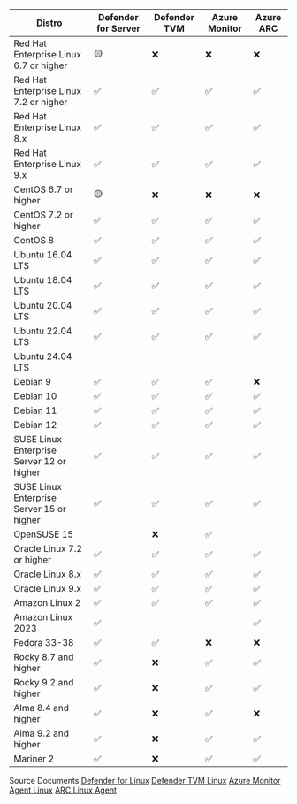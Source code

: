 | Distro                                    | Defender for Server | Defender TVM | Azure Monitor | Azure ARC |
|-------------------------------------------|---------------------|--------------|---------------|-----------|
| Red Hat Enterprise Linux 6.7 or higher    | 🟡                  | ❌           | ❌            | ❌        |
| Red Hat Enterprise Linux 7.2 or higher    | ✅                  | ✅           | ✅            | ✅        |
| Red Hat Enterprise Linux 8.x              | ✅                  | ✅           | ✅            | ✅        |
| Red Hat Enterprise Linux 9.x              | ✅                  | ✅           | ✅            | ✅        |
| CentOS 6.7 or higher                      | 🟡                  | ❌           | ❌            | ❌        |
| CentOS 7.2 or higher                      | ✅                  | ✅           | ✅            | ✅        |
| CentOS 8                                  | ✅                  | ✅           | ✅            | ✅        |
| Ubuntu 16.04 LTS                          | ✅                  | ✅           | ✅            | ✅        |
| Ubuntu 18.04 LTS                          | ✅                  | ✅           | ✅            | ✅        |
| Ubuntu 20.04 LTS                          | ✅                  | ✅           | ✅            | ✅        |
| Ubuntu 22.04 LTS                          | ✅                  | ✅           | ✅            | ✅        |
| Ubuntu 24.04 LTS                          |                     |              |               |           |
| Debian 9                                  | ✅                  | ✅           | ✅            | ❌        |
| Debian 10                                 | ✅                  | ✅           | ✅            | ✅        |
| Debian 11                                 | ✅                  | ✅           | ✅            | ✅        |
| Debian 12                                 | ✅                  | ✅           | ✅            | ✅        |
| SUSE Linux Enterprise Server 12 or higher | ✅                  | ✅           | ✅            | ✅        |
| SUSE Linux Enterprise Server 15 or higher | ✅                  | ✅           | ✅            | ✅        |
| OpenSUSE 15                               |                     | ❌           | ✅            |           |
| Oracle Linux 7.2 or higher                | ✅                  | ✅           | ✅            | ✅        |
| Oracle Linux 8.x                          | ✅                  | ✅           | ✅            | ✅        |
| Oracle Linux 9.x                          | ✅                  | ✅           | ✅            | ✅        |
| Amazon Linux 2                            | ✅                  | ✅           | ✅            | ✅        |
| Amazon Linux 2023                         | ✅                  |              |               | ✅        |
| Fedora 33-38                              | ✅                  | ✅           | ❌            | ❌        |
| Rocky 8.7 and higher                      | ✅                  | ❌           | ✅            | ✅        |
| Rocky 9.2 and higher                      | ✅                  | ❌           | ✅            | ✅        |
| Alma 8.4 and higher                       | ✅                  | ❌           | ✅            | ❌        |
| Alma 9.2 and higher                       | ✅                  | ❌           | ✅            | ✅        |
| Mariner 2                                 | ✅                  | ❌           | ✅            | ✅        |

Source Documents
[Defender for Linux](https://learn.microsoft.com/en-us/defender-endpoint/microsoft-defender-endpoint-linux)
[Defender TVM Linux](https://learn.microsoft.com/en-us/defender-vulnerability-management/tvm-supported-os#capabilities-per-supported-operating-systems-os-and-platforms)
[Azure Monitor Agent Linux](https://learn.microsoft.com/en-us/azure/azure-monitor/agents/azure-monitor-agent-supported-operating-systems#linux-operating-systems)
[ARC Linux Agent](https://learn.microsoft.com/en-us/azure/azure-arc/servers/prerequisites#supported-operating-systems)

